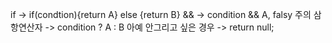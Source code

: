 if -> if(condtion){return A} else {return B}
&& -> condition && A, falsy 주의
삼항연산자 -> condition ? A : B
아예 안그리고 싶은 경우 -> return null;
